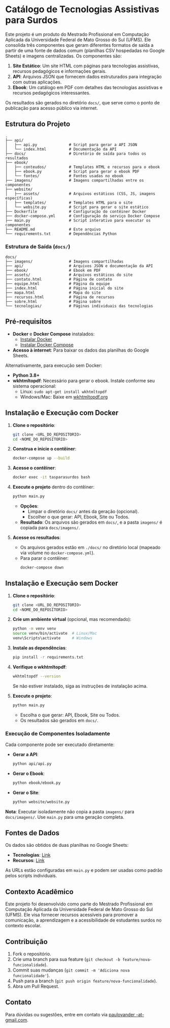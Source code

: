 # Catálogo de Tecnologias Assistivas para Surdos

Este projeto é um produto do Mestrado Profissional em Computação Aplicada da Universidade Federal de Mato Grosso do Sul (UFMS). Ele consolida três componentes que geram diferentes formatos de saída a partir de uma fonte de dados comum (planilhas CSV hospedadas no Google Sheets) e imagens centralizadas. Os componentes são:

1. **Site Estático**: Um site HTML com páginas para tecnologias assistivas, recursos pedagógicos e informações gerais.
2. **API**: Arquivos JSON que fornecem dados estruturados para integração com outras aplicações.
3. **Ebook**: Um catálogo em PDF com detalhes das tecnologias assistivas e recursos pedagógicos interessantes.

Os resultados são gerados no diretório `docs/`, que serve como o ponto de publicação para acesso público via internet.

## Estrutura do Projeto

```
.
├── api/
│   ├── api.py              # Script para gerar a API JSON
│   └── index.html          # Documentação da API
├── docs/                   # Diretório de saída para todos os resultados
├── ebook/
│   ├── conteudos/          # Templates HTML e recursos para o ebook
│   ├── ebook.py            # Script para gerar o ebook PDF
│   └── fontes/             # Fontes usadas no ebook
├── imagens/                # Imagens compartilhadas entre os componentes
├── website/
│   ├── assets/             # Arquivos estáticos (CSS, JS, imagens específicas)
│   ├── templates/          # Templates HTML para o site
│   └── website.py          # Script para gerar o site estático
├── Dockerfile              # Configuração do contêiner Docker
├── docker-compose.yml      # Configuração do serviço Docker Compose
├── main.py                 # Script interativo para executar os componentes
├── README.md               # Este arquivo
└── requirements.txt        # Dependências Python
```

### Estrutura de Saída (`docs/`)

```
docs/
├── imagens/                # Imagens compartilhadas
├── api/                    # Arquivos JSON e documentação da API
├── ebook/                  # Ebook em PDF
├── assets/                 # Arquivos estáticos do site
├── contato.html            # Página de contato
├── equipe.html             # Página da equipe
├── index.html              # Página inicial do site
├── mapa.html               # Mapa do site
├── recursos.html           # Página de recursos
├── sobre.html              # Página sobre
└── tecnologias/            # Páginas individuais das tecnologias
```

## Pré-requisitos

- **Docker** e **Docker Compose** instalados:
  - [Instalar Docker](https://docs.docker.com/get-docker/)
  - [Instalar Docker Compose](https://docs.docker.com/compose/install/)
- **Acesso à internet**: Para baixar os dados das planilhas do Google Sheets.

Alternativamente, para execução sem Docker:
- **Python 3.8+**
- **wkhtmltopdf**: Necessário para gerar o ebook. Instale conforme seu sistema operacional:
  - Linux: `sudo apt-get install wkhtmltopdf`
  - Windows/Mac: Baixe em [wkhtmltopdf.org](https://wkhtmltopdf.org/downloads.html)

## Instalação e Execução com Docker

1. **Clone o repositório**:
   ```bash
   git clone <URL_DO_REPOSITORIO>
   cd <NOME_DO_REPOSITORIO>
   ```

2. **Construa e inicie o contêiner**:
   ```bash
   docker-compose up --build
   ```

3. **Acesse o contêiner**:
   ```bash
   docker exec -it tasparasurdos bash
   ```

4. **Execute o projeto** dentro do contêiner:
   ```bash
   python main.py
   ```
   - **Opções**:
     - Limpar o diretório `docs/` antes da geração (opcional).
     - Escolher o que gerar: API, Ebook, Site ou Todos.
   - **Resultado**: Os arquivos são gerados em `docs/`, e a pasta `imagens/` é copiada para `docs/imagens/`.

5. **Acesse os resultados**:
   - Os arquivos gerados estão em `./docs/` no diretório local (mapeado via volume no `docker-compose.yml`).
   - Para parar o contêiner:
     ```bash
     docker-compose down
     ```

## Instalação e Execução sem Docker

1. **Clone o repositório**:
   ```bash
   git clone <URL_DO_REPOSITORIO>
   cd <NOME_DO_REPOSITORIO>
   ```

2. **Crie um ambiente virtual** (opcional, mas recomendado):
   ```bash
   python -m venv venv
   source venv/bin/activate  # Linux/Mac
   venv\Scripts\activate     # Windows
   ```

3. **Instale as dependências**:
   ```bash
   pip install -r requirements.txt
   ```

4. **Verifique o wkhtmltopdf**:
   ```bash
   wkhtmltopdf --version
   ```
   Se não estiver instalado, siga as instruções de instalação acima.

5. **Execute o projeto**:
   ```bash
   python main.py
   ```
   - Escolha o que gerar: API, Ebook, Site ou Todos.
   - Os resultados são gerados em `docs/`.

### Execução de Componentes Isoladamente

Cada componente pode ser executado diretamente:

- **Gerar a API**:
  ```bash
  python api/api.py
  ```
- **Gerar o Ebook**:
  ```bash
  python ebook/ebook.py
  ```
- **Gerar o Site**:
  ```bash
  python website/website.py
  ```

**Nota**: Executar isoladamente não copia a pasta `imagens/` para `docs/imagens/`. Use `main.py` para uma geração completa.

## Fontes de Dados

Os dados são obtidos de duas planilhas no Google Sheets:
- **Tecnologias**: [Link](https://docs.google.com/spreadsheets/d/1g-zamZFp5FHTGxZOA0vT3ULXjwROhWS0mz0_K1xTvXc)
- **Recursos**: [Link](https://docs.google.com/spreadsheets/d/1lePYinFlYePVYPwwUqy1Xa1r1FF_l3vaAkRxntSvWq4)

As URLs estão configuradas em `main.py` e podem ser usadas como padrão pelos scripts individuais.

## Contexto Acadêmico

Este projeto foi desenvolvido como parte do Mestrado Profissional em Computação Aplicada da Universidade Federal de Mato Grosso do Sul (UFMS). Ele visa fornecer recursos acessíveis para promover a comunicação, a aprendizagem e a acessibilidade de estudantes surdos no contexto escolar.

## Contribuição

1. Fork o repositório.
2. Crie uma branch para sua feature (`git checkout -b feature/nova-funcionalidade`).
3. Commit suas mudanças (`git commit -m 'Adiciona nova funcionalidade'`).
4. Push para a branch (`git push origin feature/nova-funcionalidade`).
5. Abra um Pull Request.

## Contato

Para dúvidas ou sugestões, entre em contato via [paulovander -at- gmail.com](mailto:paulovander@paulovander.com).